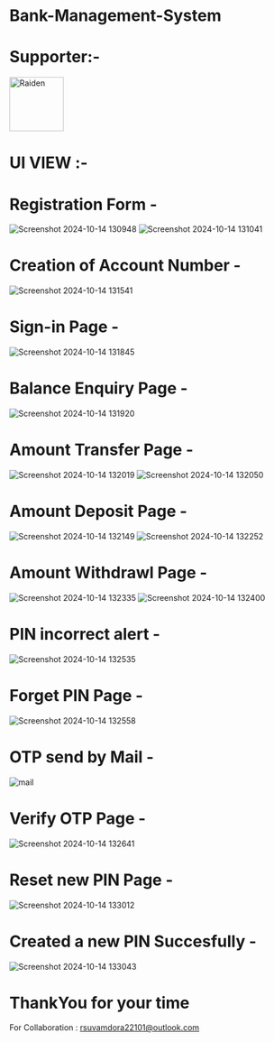 # Bank-Management-System

# Supporter:-
<a href="https://github.com/code-with-raiden"><img src="https://github.com/code-with-raiden.png?size=96" alt="Raiden" width="96px" height="96px" /></a>

# UI VIEW :-

# Registration Form -
![Screenshot 2024-10-14 130948](https://github.com/user-attachments/assets/7f351799-de3c-4cee-a5a1-0038b2f5a2a7)
![Screenshot 2024-10-14 131041](https://github.com/user-attachments/assets/5fb287bf-305a-4eb8-8bb9-17af684a4b21)

# Creation of Account Number -
![Screenshot 2024-10-14 131541](https://github.com/user-attachments/assets/03ff3abf-9861-4f92-9b64-40f6579388b8)

# Sign-in Page -
![Screenshot 2024-10-14 131845](https://github.com/user-attachments/assets/037e3973-c443-414a-83e2-3f962621a273)

# Balance Enquiry Page -
![Screenshot 2024-10-14 131920](https://github.com/user-attachments/assets/8478dd28-5611-4957-b100-c0fd4261b031)

# Amount Transfer Page -
![Screenshot 2024-10-14 132019](https://github.com/user-attachments/assets/fd81ed42-6b42-41e0-9181-5cfb7fb00951)
![Screenshot 2024-10-14 132050](https://github.com/user-attachments/assets/3b05e2fc-29c7-42ce-ac29-7d978be9c1c1)

# Amount Deposit Page -
![Screenshot 2024-10-14 132149](https://github.com/user-attachments/assets/e7ca426b-18b7-4a9b-b881-8a4b79807944)
![Screenshot 2024-10-14 132252](https://github.com/user-attachments/assets/c61ef9af-b21e-44fb-8a02-f6ffbbb2613a)

# Amount Withdrawl Page -
![Screenshot 2024-10-14 132335](https://github.com/user-attachments/assets/333e40d6-3130-4a74-bd49-6326eb65148d)
![Screenshot 2024-10-14 132400](https://github.com/user-attachments/assets/ba5ad572-8715-42d1-9ffa-d57087950a1e)

# PIN incorrect alert -
![Screenshot 2024-10-14 132535](https://github.com/user-attachments/assets/8f01ecae-19bb-4915-abf3-df88a99259f2)

# Forget PIN Page -
![Screenshot 2024-10-14 132558](https://github.com/user-attachments/assets/54d7f1e3-6510-4c6f-a98e-b6453f819621)

# OTP send by Mail - 
![mail](https://github.com/user-attachments/assets/a6b413c3-9a7c-4d47-a2a3-16e80469d645)

# Verify OTP Page -
![Screenshot 2024-10-14 132641](https://github.com/user-attachments/assets/8f974f1f-6d82-46dc-987e-de9130300ac8)

# Reset new PIN Page - 
![Screenshot 2024-10-14 133012](https://github.com/user-attachments/assets/a76219c4-e7d5-4e7d-bbc9-bcccba6fe837)

# Created a new PIN Succesfully -
![Screenshot 2024-10-14 133043](https://github.com/user-attachments/assets/bbc6d02b-c77e-4e24-8b53-c39ae71fbecf)

# ThankYou for your time
 For Collaboration : rsuvamdora22101@outlook.com
